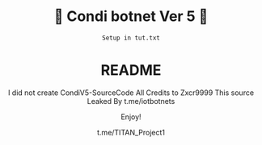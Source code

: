 <div align=center>
 
# 🚀 Condi botnet Ver 5 🚀

```sh
Setup in tut.txt
```

# README
I did not create CondiV5-SourceCode All Credits to Zxcr9999
This source Leaked By t.me/iotbotnets

Enjoy!

t.me/TITAN_Project1
